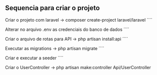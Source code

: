 ## Sequencia para criar o projeto
Criar o projeto com laravel -> composer create-project laravel/laravel
´´´´

Alterar no arquivo .env as credenciais do banco de dados
´´´´

Criar o arquivo de rotas para API -> php artisan install:api
´´´´

Executar as migrations -> php artisan migrate
´´´´

Criar e executar a seeder
´´´´

Criar o UserController -> php artisan make:controller Api/UserController


